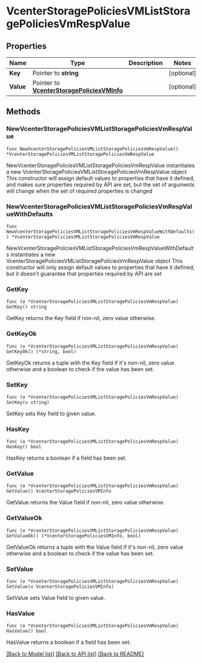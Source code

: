 # VcenterStoragePoliciesVMListStoragePoliciesVmRespValue

## Properties

Name | Type | Description | Notes
------------ | ------------- | ------------- | -------------
**Key** | Pointer to **string** |  | [optional] 
**Value** | Pointer to [**VcenterStoragePoliciesVMInfo**](VcenterStoragePoliciesVMInfo.md) |  | [optional] 

## Methods

### NewVcenterStoragePoliciesVMListStoragePoliciesVmRespValue

`func NewVcenterStoragePoliciesVMListStoragePoliciesVmRespValue() *VcenterStoragePoliciesVMListStoragePoliciesVmRespValue`

NewVcenterStoragePoliciesVMListStoragePoliciesVmRespValue instantiates a new VcenterStoragePoliciesVMListStoragePoliciesVmRespValue object
This constructor will assign default values to properties that have it defined,
and makes sure properties required by API are set, but the set of arguments
will change when the set of required properties is changed

### NewVcenterStoragePoliciesVMListStoragePoliciesVmRespValueWithDefaults

`func NewVcenterStoragePoliciesVMListStoragePoliciesVmRespValueWithDefaults() *VcenterStoragePoliciesVMListStoragePoliciesVmRespValue`

NewVcenterStoragePoliciesVMListStoragePoliciesVmRespValueWithDefaults instantiates a new VcenterStoragePoliciesVMListStoragePoliciesVmRespValue object
This constructor will only assign default values to properties that have it defined,
but it doesn't guarantee that properties required by API are set

### GetKey

`func (o *VcenterStoragePoliciesVMListStoragePoliciesVmRespValue) GetKey() string`

GetKey returns the Key field if non-nil, zero value otherwise.

### GetKeyOk

`func (o *VcenterStoragePoliciesVMListStoragePoliciesVmRespValue) GetKeyOk() (*string, bool)`

GetKeyOk returns a tuple with the Key field if it's non-nil, zero value otherwise
and a boolean to check if the value has been set.

### SetKey

`func (o *VcenterStoragePoliciesVMListStoragePoliciesVmRespValue) SetKey(v string)`

SetKey sets Key field to given value.

### HasKey

`func (o *VcenterStoragePoliciesVMListStoragePoliciesVmRespValue) HasKey() bool`

HasKey returns a boolean if a field has been set.

### GetValue

`func (o *VcenterStoragePoliciesVMListStoragePoliciesVmRespValue) GetValue() VcenterStoragePoliciesVMInfo`

GetValue returns the Value field if non-nil, zero value otherwise.

### GetValueOk

`func (o *VcenterStoragePoliciesVMListStoragePoliciesVmRespValue) GetValueOk() (*VcenterStoragePoliciesVMInfo, bool)`

GetValueOk returns a tuple with the Value field if it's non-nil, zero value otherwise
and a boolean to check if the value has been set.

### SetValue

`func (o *VcenterStoragePoliciesVMListStoragePoliciesVmRespValue) SetValue(v VcenterStoragePoliciesVMInfo)`

SetValue sets Value field to given value.

### HasValue

`func (o *VcenterStoragePoliciesVMListStoragePoliciesVmRespValue) HasValue() bool`

HasValue returns a boolean if a field has been set.


[[Back to Model list]](../README.md#documentation-for-models) [[Back to API list]](../README.md#documentation-for-api-endpoints) [[Back to README]](../README.md)


